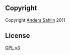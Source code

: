 Copyright
----
Copyright  [Anders Sahlin](mailto:malakeen@gmail.com) 2011 

License
----
[GPL v3](http://www.gnu.org/licenses/gpl-3.0.html)